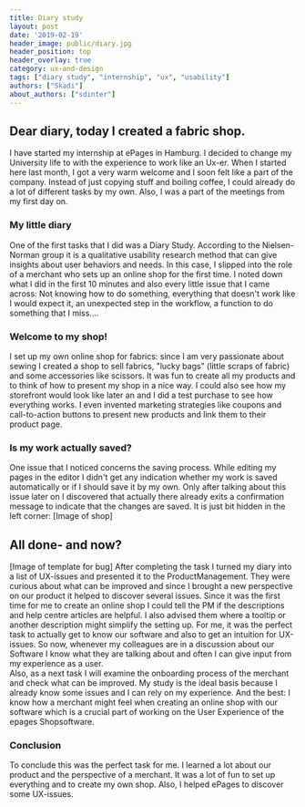 ```yaml
---
title: Diary study
layout: post
date: '2019-02-19'
header_image: public/diary.jpg
header_position: top
header_overlay: true
category: ux-and-design
tags: ["diary study", "internship", "ux", "usability"]
authors: ["Skadi"]
about_authors: ["sdinter"]
---
```


## Dear diary, today I created a fabric shop.

I have started my internship at ePages in Hamburg. I decided to change my University life to with the experience to work like an Ux-er. When I started here last month, I got a very warm welcome and I soon felt like a part of the company. Instead of just copying stuff and boiling coffee, I could already do a lot of different tasks by my own. Also, I was a part of the meetings from my first day on.

### My little diary

One of the first tasks that I did was a Diary Study. According to the Nielsen-Norman group it is a qualitative usability research method that can give insights about user behaviors and needs. In this case, I slipped into the role of a merchant who sets up an online shop for the first time. I noted down what I did in the first 10 minutes and also every little issue that I came across: Not knowing how to do something, everything that doesn't work like I would expect it, an unexpected step in the workflow, a function to do something that I miss.... 

### Welcome to my shop!

I set up my own online shop for fabrics: since I am very passionate about sewing I created a shop to sell fabrics, "lucky bags" (little scraps of fabric) and some accessories like scissors. It was fun to create all my products and to think of how to present my shop in a nice way. I could also see how my storefront would look like later an and I did a test purchase to see how everything works. I even invented marketing strategies like coupons and call-to-action buttons to present new products and link them to their product page.

### Is my work actually saved?

One issue that I noticed concerns the saving process. While editing my pages in the editor I didn't get any indication whether my work is saved automatically or if I should save it by my own. Only after talking about this issue later on I discovered that actually there already exits a confirmation message to indicate that the changes are saved. It is just bit hidden in the left corner:
[Image of shop]

## All done- and now?

[Image of template for bug]
After completing the task I turned my diary into a list of UX-issues and presented it to the ProductManagement. They were curious about what can be improved and since I brought a new perspective on our product it helped to discover several issues. Since it was the first time for me to create an online shop I could tell the PM if the descriptions and help centre articles are helpful. I also advised them where a tooltip or another description might simplify the setting up.
For me, it was the perfect task to actually get to know our software and also to get an intuition for UX-issues. So now, whenever my colleagues are in a discussion about our Software I know what they are talking about and often I can give input from my experience as a user.  
Also, as a next task I will examine the onboarding process of the merchant and check what can be improved. My study is the ideal basis because I already know some issues and I can rely on my experience.
And the best: I know how a merchant might feel when creating an online shop with our software which is a crucial part of working on the User Experience of the epages Shopsoftware.

### Conclusion

To conclude this was the perfect task for me. I learned a lot about our product and the perspective of a merchant. It was a lot of fun to set up everything and to create my own shop. Also, I helped ePages to discover some UX-issues.
